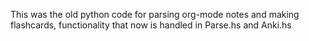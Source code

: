 This was the old python code for parsing org-mode notes and making flashcards, functionality that now is handled in Parse.hs and Anki.hs

